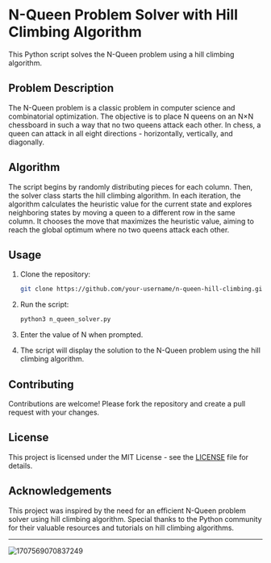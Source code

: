 # N-Queen Problem Solver with Hill Climbing Algorithm

This Python script solves the N-Queen problem using a hill climbing algorithm.

## Problem Description

The N-Queen problem is a classic problem in computer science and combinatorial optimization. The objective is to place N queens on an N×N chessboard in such a way that no two queens attack each other. In chess, a queen can attack in all eight directions - horizontally, vertically, and diagonally.

## Algorithm

The script begins by randomly distributing pieces for each column. Then, the solver class starts the hill climbing algorithm. In each iteration, the algorithm calculates the heuristic value for the current state and explores neighboring states by moving a queen to a different row in the same column. It chooses the move that maximizes the heuristic value, aiming to reach the global optimum where no two queens attack each other.

## Usage

1. Clone the repository:

   ```bash
   git clone https://github.com/your-username/n-queen-hill-climbing.git
   ```

2. Run the script:

   ```bash
   python3 n_queen_solver.py
   ```

4. Enter the value of N when prompted.

5. The script will display the solution to the N-Queen problem using the hill climbing algorithm.

## Contributing

Contributions are welcome! Please fork the repository and create a pull request with your changes.

## License

This project is licensed under the MIT License - see the [LICENSE](LICENSE) file for details.

## Acknowledgements

This project was inspired by the need for an efficient N-Queen problem solver using hill climbing algorithm. Special thanks to the Python community for their valuable resources and tutorials on hill climbing algorithms.

---

![1707569070837249](https://github.com/kadircopur/NqueenProblemSolver/assets/77071513/92027eb9-945a-4b64-b0aa-8ffd99334bdd)
